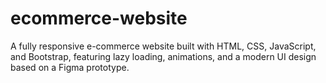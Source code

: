 # ecommerce-website
A fully responsive e-commerce website built with HTML, CSS, JavaScript, and Bootstrap, featuring lazy loading, animations, and a modern UI design based on a Figma prototype.
